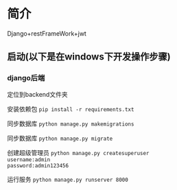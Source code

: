 # 简介
Django+restFrameWork+jwt

## 启动(以下是在windows下开发操作步骤)

### django后端
定位到backend文件夹

安装依赖包 `pip install -r requirements.txt`

同步数据库 `python manage.py makemigrations`

同步数据库 `python manage.py migrate`

创建超级管理员 `python manage.py createsuperuser`\
            `username:admin`\
            `password:admin123456`

运行服务 `python manage.py runserver 8000` 
